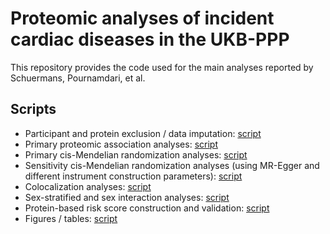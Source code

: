 # Proteomic analyses of incident cardiac diseases in the UKB-PPP
This repository provides the code used for the main analyses reported by Schuermans, Pournamdari, et al. 

## Scripts
* Participant and protein exclusion / data imputation: [script](https://github.com/ArtSchuermans/ukbppp_cardiac_diseases/blob/main/1_exclusion_imputation.R)
* Primary proteomic association analyses: [script](https://github.com/ArtSchuermans/ukbppp_cardiac_diseases/blob/main/2_primary_association_analyses.R)
* Primary cis-Mendelian randomization analyses: [script](https://github.com/ArtSchuermans/ukbppp_cardiac_diseases/blob/main/3_primary_mr_analyses.R)
* Sensitivity cis-Mendelian randomization analyses (using MR-Egger and different instrument construction parameters): [script](https://github.com/ArtSchuermans/ukbppp_cardiac_diseases/blob/main/4_sensitivity_mr_analyses.R)
* Colocalization analyses: [script](https://github.com/ArtSchuermans/ukbppp_cardiac_diseases/blob/main/5_coloc_analyses.R)
* Sex-stratified and sex interaction analyses: [script](https://github.com/ArtSchuermans/ukbppp_cardiac_diseases/blob/main/6_sex_stratified_interaction_analyses.R)
* Protein-based risk score construction and validation: [script](https://github.com/ArtSchuermans/ukbppp_cardiac_diseases/blob/main/7_riskscore_construction_testing.R)
* Figures / tables: [script](https://github.com/ArtSchuermans/ukbppp_cardiac_diseases/blob/main/8_figures_tables.R)
